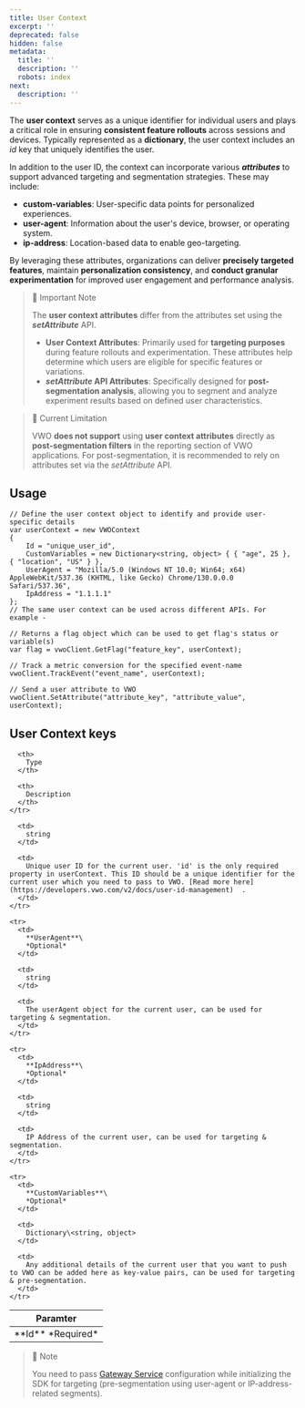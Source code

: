 ```yaml
---
title: User Context
excerpt: ''
deprecated: false
hidden: false
metadata:
  title: ''
  description: ''
  robots: index
next:
  description: ''
---
```

The **user context** serves as a unique identifier for individual users and plays a critical role in ensuring **consistent feature rollouts** across sessions and devices. Typically represented as a **dictionary**, the user context includes an *id* key that uniquely identifies the user.

In addition to the user ID, the context can incorporate various ***attributes*** to support advanced targeting and segmentation strategies. These may include:

* **custom-variables**: User-specific data points for personalized experiences.
* **user-agent**: Information about the user's device, browser, or operating system.
* **ip-address**: Location-based data to enable geo-targeting.

By leveraging these attributes, organizations can deliver **precisely targeted features**, maintain **personalization consistency**, and **conduct granular experimentation** for improved user engagement and performance analysis.

> 📘 Important Note
>
> The **user context attributes** differ from the attributes set using the ***setAttribute*** API.
>
> * **User Context Attributes**: Primarily used for **targeting purposes** during feature rollouts and experimentation. These attributes help determine which users are eligible for specific features or variations.
> * ***setAttribute* API Attributes**: Specifically designed for **post-segmentation analysis**, allowing you to segment and analyze experiment results based on defined user characteristics.

> 🚧 Current Limitation
>
> VWO **does not support** using **user context attributes** directly as **post-segmentation filters** in the reporting section of VWO applications. For post-segmentation, it is recommended to rely on attributes set via the *setAttribute* API.

## Usage

```node C#
// Define the user context object to identify and provide user-specific details
var userContext = new VWOContext
{
    Id = "unique_user_id",
    CustomVariables = new Dictionary<string, object> { { "age", 25 }, { "location", "US" } },
    UserAgent = "Mozilla/5.0 (Windows NT 10.0; Win64; x64) AppleWebKit/537.36 (KHTML, like Gecko) Chrome/130.0.0.0 Safari/537.36",
    IpAddress = "1.1.1.1"
};
// The same user context can be used across different APIs. For example -

// Returns a flag object which can be used to get flag's status or variable(s)
var flag = vwoClient.GetFlag("feature_key", userContext);

// Track a metric conversion for the specified event-name
vwoClient.TrackEvent("event_name", userContext);

// Send a user attribute to VWO
vwoClient.SetAttribute("attribute_key", "attribute_value", userContext);

```

## User Context keys

<Table align={["left","left","left"]}>
  <thead>
    <tr>
      <th>
        Paramter
      </th>

      <th>
        Type
      </th>

      <th>
        Description
      </th>
    </tr>
  </thead>

  <tbody>
    <tr>
      <td>
        **Id**
        *Required*
      </td>

      <td>
        string
      </td>

      <td>
        Unique user ID for the current user. 'id' is the only required property in userContext. This ID should be a unique identifier for the current user which you need to pass to VWO. [Read more here](https://developers.vwo.com/v2/docs/user-id-management)  .
      </td>
    </tr>

    <tr>
      <td>
        **UserAgent**\
        *Optional*
      </td>

      <td>
        string
      </td>

      <td>
        The userAgent object for the current user, can be used for targeting & segmentation. 
      </td>
    </tr>

    <tr>
      <td>
        **IpAddress**\
        *Optional*
      </td>

      <td>
        string
      </td>

      <td>
        IP Address of the current user, can be used for targeting & segmentation.
      </td>
    </tr>

    <tr>
      <td>
        **CustomVariables**\
        *Optional*
      </td>

      <td>
        Dictionary\<string, object>
      </td>

      <td>
        Any additional details of the current user that you want to push to VWO can be added here as key-value pairs, can be used for targeting & pre-segmentation.
      </td>
    </tr>
  </tbody>
</Table>

> 📘 Note
>
> You need to pass [Gateway Service]() configuration while initializing the SDK for targeting (pre-segmentation using user-agent or IP-address-related segments).
